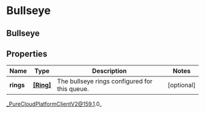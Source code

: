 # Bullseye

## Bullseye

## Properties

|Name | Type | Description | Notes|
|------------ | ------------- | ------------- | -------------|
| **rings** | [**[Ring]**](Ring) | The bullseye rings configured for this queue. | [optional] |



_PureCloudPlatformClientV2@159.1.0_
